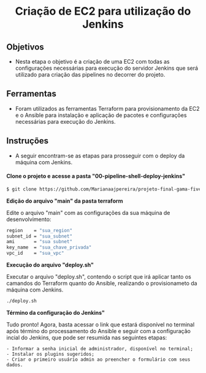 <h1 align="center">
  Criação de EC2 para utilização do Jenkins
</h1>

## Objetivos

- <p> Nesta etapa o objetivo é a criação de uma EC2 com todas as configurações necessárias para execução do servidor Jenkins que será utilizado para criação das pipelines no decorrer do projeto.</p>

## Ferramentas

- <p> Foram utilizados as ferramentas Terraform para provisionamento da EC2 e o Ansible para instalação e aplicação de pacotes e configurações necessárias para execução do Jenkins.</p>

## Instruções

- A seguir encontram-se as etapas para prosseguir com o deploy da máquina com Jenkins.

#### Clone o projeto e acesse a pasta "00-pipeline-shell-deploy-jenkins"

```bash
$ git clone https://github.com/Marianaajpereira/projeto-final-gama-five.git && cd 00-pipeline-shell-deploy-jenkins
```

**Edição do arquivo "main" da pasta terraform**

Edite o arquivo "main" com as configurações da sua máquina de desenvolvimento:

```bash
region    = "sua_region"
subnet_id = "sua_subnet"
ami       = "sua subnet"
key_name  = "sua_chave_privada"
vpc_id    = "sua_vpc" 
```

**Execução do arquivo "deploy.sh"**

Executar o arquivo "deploy.sh", contendo o script que irá aplicar tanto os camandos do Terraform quanto do Ansible, realizando o provisionameto da máquina com Jenkins.

```bash
./deploy.sh
```

**Término da configuração do Jenkins"**

Tudo pronto! Agora, basta acessar o link que estará disponível no terminal após término do processamento do Ansible e seguir com a configuração incial do Jenkins, que pode ser resumida nas seguintes etapas:

    - Informar a senha inicial de administrador, disponível no terminal;
    - Instalar os plugins sugeridos;
    - Criar o primeiro usuário admin ao preencher o formulário com seus dados.